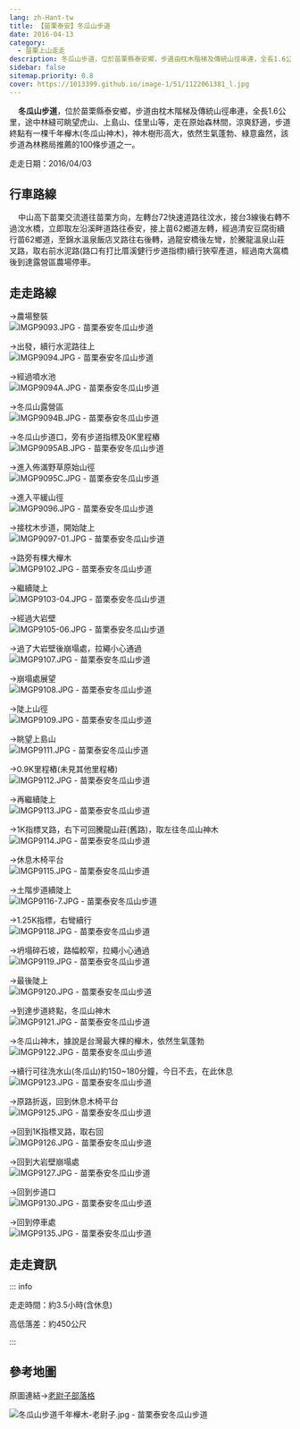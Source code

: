```yaml
---
lang: zh-Hant-tw
title: 【苗栗泰安】冬瓜山步道
date: 2016-04-13
category: 
  - 苗栗上山走走
description: 冬瓜山步道，位於苗栗縣泰安鄉，步道由枕木階梯及傳統山徑串連，全長1.6公里，途中林縫可眺望虎山、上島山、佳里山等，走在原始森林間，涼爽舒適，步道終點有一棵千年櫸木(冬瓜山神木)，神木樹形高大，依然生氣蓬勃、綠意盎然，該步道為林務局推薦的100條步道之一。
sidebar: false
sitemap.priority: 0.8
cover: https://1013399.github.io/image-1/51/1122061381_l.jpg
---
```


    **冬瓜山步道**，位於苗栗縣泰安鄉，步道由枕木階梯及傳統山徑串連，全長1.6公里，途中林縫可眺望虎山、上島山、佳里山等，走在原始森林間，涼爽舒適，步道終點有一棵千年櫸木(冬瓜山神木)，神木樹形高大，依然生氣蓬勃、綠意盎然，該步道為林務局推薦的100條步道之一。

<!-- more -->

走走日期：2016/04/03

## 行車路線 
    中山高下苗栗交流道往苗栗方向，左轉台72快速道路往汶水，接台3線後右轉不過汶水橋，立即取左沿溪畔道路往泰安，接上苗62鄉道左轉，經過清安豆腐街續行苗62鄉道，至錦水溫泉飯店叉路往右後轉，過龍安橋後左彎，於騰龍溫泉山莊叉路，取右前水泥路(路口有打比厝溪健行步道指標)續行狹窄產道，經過南大窩橋後到達露營區農場停車。

## 走走路線

→農場整裝  
![IMGP9093.JPG - 苗栗泰安冬瓜山步道](https://1013399.github.io/image-1/51/1122060171_l.jpg)

→出發，續行水泥路往上  
![IMGP9094.JPG - 苗栗泰安冬瓜山步道](https://1013399.github.io/image-1/51/1122061872_l.jpg)

→經過噴水池  
![IMGP9094A.JPG - 苗栗泰安冬瓜山步道](https://1013399.github.io/image-1/51/1122062069_l.jpg)

→冬瓜山露營區  
![IMGP9094B.JPG - 苗栗泰安冬瓜山步道](https://1013399.github.io/image-1/51/1122061079_l.jpg)

→冬瓜山步道口，旁有步道指標及0K里程樁  
![IMGP9095AB.JPG - 苗栗泰安冬瓜山步道](https://1013399.github.io/image-1/51/1122059778_l.jpg)

→進入佈滿野草原始山徑  
![IMGP9095C.JPG - 苗栗泰安冬瓜山步道](https://1013399.github.io/image-1/51/1122061572_l.jpg)

→進入平緩山徑  
![IMGP9096.JPG - 苗栗泰安冬瓜山步道](https://1013399.github.io/image-1/51/1122060470_l.jpg)

→接枕木步道，開始陡上  
![IMGP9097-01.JPG - 苗栗泰安冬瓜山步道](https://1013399.github.io/image-1/51/1122061674_l.jpg)

→路旁有棵大櫸木  
![IMGP9102.JPG - 苗栗泰安冬瓜山步道](https://1013399.github.io/image-1/51/1122060975_l.jpg)

→繼續陡上  
![IMGP9103-04.JPG - 苗栗泰安冬瓜山步道](https://1013399.github.io/image-1/51/1122060173_l.jpg)

→經過大岩壁  
![IMGP9105-06.JPG - 苗栗泰安冬瓜山步道](https://1013399.github.io/image-1/51/1122061875_l.jpg)

→過了大岩壁後崩塌處，拉繩小心通過  
![IMGP9107.JPG - 苗栗泰安冬瓜山步道](https://1013399.github.io/image-1/51/1122061378_l.jpg)

→崩塌處展望  
![IMGP9108.JPG - 苗栗泰安冬瓜山步道](https://1013399.github.io/image-1/51/1122060174_l.jpg)

→陡上山徑  
![IMGP9109.JPG - 苗栗泰安冬瓜山步道](https://1013399.github.io/image-1/51/1122060880_l.jpg)

→眺望上島山  
![IMGP9111.JPG - 苗栗泰安冬瓜山步道](https://1013399.github.io/image-1/51/1122061877_l.jpg)

→0.9K里程樁(未見其他里程樁)  
![IMGP9112.JPG - 苗栗泰安冬瓜山步道](https://1013399.github.io/image-1/51/1122062070_l.jpg)

→再繼續陡上  
![IMGP9113.JPG - 苗栗泰安冬瓜山步道](https://1013399.github.io/image-1/51/1122060881_l.jpg)

→1K指標叉路，右下可回騰龍山莊(舊路)，取左往冬瓜山神木  
![IMGP9114.JPG - 苗栗泰安冬瓜山步道](https://1013399.github.io/image-1/51/1122060882_l.jpg)

→休息木椅平台  
![IMGP9115.JPG - 苗栗泰安冬瓜山步道](https://1013399.github.io/image-1/51/1122061878_l.jpg)

→土階步道續陡上  
![IMGP9116-7.JPG - 苗栗泰安冬瓜山步道](https://1013399.github.io/image-1/51/1122061879_l.jpg)

→1.25K指標，右彎續行  
![IMGP9118.JPG - 苗栗泰安冬瓜山步道](https://1013399.github.io/image-1/51/1122061381_l.jpg)

→坍塌碎石坡，路幅較窄，拉繩小心通過  
![IMGP9119.JPG - 苗栗泰安冬瓜山步道](https://1013399.github.io/image-1/51/1122060978_l.jpg)

→最後陡上  
![IMGP9120.JPG - 苗栗泰安冬瓜山步道](https://1013399.github.io/image-1/51/1122060473_l.jpg)

→到達步道終點，冬瓜山神木  
![IMGP9121.JPG - 苗栗泰安冬瓜山步道](https://1013399.github.io/image-1/51/1122061175_l.jpg)

→冬瓜山神木，據說是台灣最大棵的櫸木，依然生氣蓬勃  
![IMGP9122.JPG - 苗栗泰安冬瓜山步道](https://1013399.github.io/image-1/51/1122061574_l.jpg)

→續行可往洗水山(冬瓜山)約150~180分鐘，今日不去，在此休息  
![IMGP9123.JPG - 苗栗泰安冬瓜山步道](https://1013399.github.io/image-1/51/1122061575_l.jpg)

→原路折返，回到休息木椅平台  
![IMGP9125.JPG - 苗栗泰安冬瓜山步道](https://1013399.github.io/image-1/51/1122062072_l.jpg)

→回到1K指標叉路，取右回  
![IMGP9126.JPG - 苗栗泰安冬瓜山步道](https://1013399.github.io/image-1/51/1122059977_l.jpg)

→回到大岩壁崩塌處  
![IMGP9127.JPG - 苗栗泰安冬瓜山步道](https://1013399.github.io/image-1/51/1122060272_l.jpg)

→回到步道口  
![IMGP9130.JPG - 苗栗泰安冬瓜山步道](https://1013399.github.io/image-1/51/1122059780_l.jpg)

→回到停車處  
![IMGP9135.JPG - 苗栗泰安冬瓜山步道](https://1013399.github.io/image-1/51/1122061880_l.jpg)

## 走走資訊
::: info

走走時間：約3.5小時(含休息)

高低落差：約450公尺

:::

## 參考地圖
原圖連結→[老尉子部落格](http://blog.xuite.net/laoweiz/blog/32623262)  

![冬瓜山步道千年櫸木-老尉子.jpg - 苗栗泰安冬瓜山步道](https://1013399.github.io/image-1/51/1122061883_l.jpg)